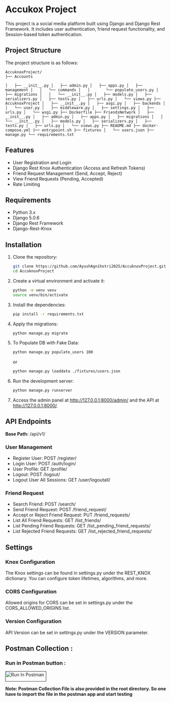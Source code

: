 # Accukox Project 
This project is a social media platform built using Django and Django Rest Framework. It includes user authentication, friend request functionality, and Session-based token authentication.

## Project Structure

The project structure is as follows:

    AccuknoxProject/
    ├── Accounts
   `│   ├── __init__.py
   │   ├── admin.py
   │   ├── apps.py
   │   ├── management
   │   │   └── commands
   │   │       └── populate_users.py
   │   ├── migrations
   │   │   └── __init__.py
   │   ├── models.py
   │   ├── serializers.py
   │   ├── tests.py
   │   ├── urls.py
   │   └── views.py
   ├── AccuknoxProject
   │   ├── __init__.py
   │   ├── asgi.py
   │   ├── backends
   │   │   └── user.py
   │   ├── middleware.py
   │   ├── settings.py
   │   ├── urls.py
   │   └── wsgi.py
   ├── Dockerfile
   ├── FriendsNetwork
   │   ├── __init__.py
   │   ├── admin.py
   │   ├── apps.py
   │   ├── migrations
   │   │   └── __init__.py
   │   ├── models.py
   │   ├── serializers.py
   │   ├── tests.py
   │   ├── urls.py
   │   └── views.py
   ├── README.md
   ├── docker-compose.yml
   ├── entrypoint.sh
   ├── fixtures
   │   └── users.json
   ├── manage.py
   └── requirements.txt`



## Features

- User Registration and Login
- Django Rest Knox Authentication (Access and Refresh Tokens)
- Friend Request Management (Send, Accept, Reject)
- View Friend Requests (Pending, Accepted)
- Rate Limiting

## Requirements

- Python 3.x
- Django 5.0.6
- Django Rest Framework
- Django-Rest-Knox

## Installation

1. Clone the repository:

   ```bash
   git clone https://github.com/AyushAgnihotri2025/AccuknoxProject.git
   cd AccuknoxProject

2. Create a virtual environment and activate it:

    ```bash 
    python -m venv venv
    source venv/bin/activate

3. Install the dependencies:

    ```bash
   pip install -r requirements.txt

4. Apply the migrations:

    ```bash
    python manage.py migrate

5. To Populate DB with Fake Data:

    ```bash
   python manage.py populate_users 100
   ```
   or
    ```bash
   python manage.py loaddata ./fixtures/users.json

6. Run the development server:

    ```bash
   python manage.py runserver

7. Access the admin panel at http://127.0.0.1:8000/admin/ and the API at http://127.0.0.1:8000/.

## API Endpoints

**Base Path:** /api/v1/

### User Management

- Register User: POST /register/
- Login User: POST /auth/login/
- User Profile: GET /profile/
- Logout: POST /logout/
- Logout User All Sessions: GET /user/logoutall/

### Friend Request

- Search Friend: POST /search/
- Send Friend Request: POST /friend_request/
- Accept or Reject Friend Request: PUT /friend_requests/
- List All Friend Requests: GET /list_friends/
- List Pending Friend Requests: GET /list_pending_friend_requests/
- List Rejected Friend Requests: GET /list_rejected_friend_requests/

## Settings

### Knox Configuration

The Knox settings can be found in settings.py under the REST_KNOX dictionary. You can configure token lifetimes, algorithms, and more.

### CORS Configuration

Allowed origins for CORS can be set in settings.py under the CORS_ALLOWED_ORIGINS list.

### Version Configuration

API Version can be set in settings.py under the VERSION parameter.


## Postman Collection :



### Run in Postman button : 

[<img src="https://run.pstmn.io/button.svg" alt="Run In Postman" style="width: 128px; height: 32px;">]()



**Note: Postman Collection File is also provided in the root directory. So one have to import the file in the postman app and start testing** 
